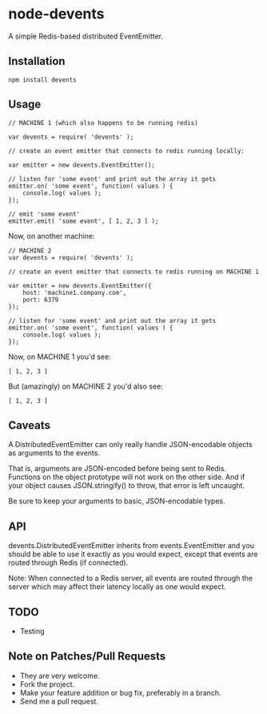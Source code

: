 # node-devents

A simple Redis-based distributed EventEmitter.

## Installation

    npm install devents

## Usage

    // MACHINE 1 (which also happens to be running redis)
    
    var devents = require( 'devents' );

    // create an event emitter that connects to redis running locally:
    
    var emitter = new devents.EventEmitter();

    // listen for 'some event' and print out the array it gets
    emitter.on( 'some event', function( values ) {
        console.log( values );
    });

    // emit 'some event'
    emitter.emit( 'some event', [ 1, 2, 3 ] );
    
Now, on another machine:

    // MACHINE 2
    var devents = require( 'devents' );

    // create an event emitter that connects to redis running on MACHINE 1
    
    var emitter = new devents.EventEmitter({
        host: 'machine1.company.com',
        port: 6379
    });

    // listen for 'some event' and print out the array it gets
    emitter.on( 'some event', function( values ) {
        console.log( values );
    });

Now, on MACHINE 1 you'd see:

    [ 1, 2, 3 ]

But (amazingly) on MACHINE 2 you'd also see:

    [ 1, 2, 3 ]
    
## Caveats

A DistributedEventEmitter can only really handle JSON-encodable objects as arguments to the events.

That is, arguments are JSON-encoded before being sent to Redis.  Functions on the object prototype
will not work on the other side.  And if your object causes JSON.stringify() to throw, that error
is left uncaught.

Be sure to keep your arguments to basic, JSON-encodable types.

## API

devents.DistributedEventEmitter inherits from events.EventEmitter and you should be able to use it
exactly as you would expect, except that events are routed through Redis (if connected).

Note: When connected to a Redis server, all events are routed through the server which may affect
their latency locally as one would expect.

## TODO

* Testing

## Note on Patches/Pull Requests

* They are very welcome. 
* Fork the project.
* Make your feature addition or bug fix, preferably in a branch.
* Send me a pull request.
